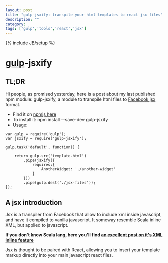 ```yaml
---
layout: post
title: "gulp-jsxify: transpile your html templates to react jsx files"
description: ""
category: 
tags: ['gulp','tools','react','jsx']
---
```

{% include JB/setup %}


# [gulp](http://gulpjs.com)-jsxify

## TL;DR

Hi people, as promised yesterday, here is a post about my last published npm module: 
gulp-jsxify, a module to transpile html files to [Facebook jsx](http://facebook.github.io/react/docs/jsx-in-depth.html) format.

* Find it on [npmjs here](https://www.npmjs.org/package/gulp-jsxify)
* To install it: npm install --save-dev gulp-jsxify
* Usage: 


```
var gulp = require('gulp');
var jsxify = require('gulp-jsxify');

gulp.task('default', function() {
    
    return gulp.src('template.html')
        .pipe(jsxify({
            requires:{
                AnotherWidget: './another-widget'
            }
        }))
        .pipe(gulp.dest('./jsx-files'));
});

```


## A jsx introduction

Jsx is a transpiler from Facebook that allow to include xml inside javascript, and have it compiled
to vanilla javascript. It someway resemble Scala inline XML, but applied to javascript.

__If you don't know Scala lang, here you'll find [an excellent post on it's XML inline feature](http://www.eishay.com/2009/05/scala-and-xml-part-1.html)__

Jsx is thought to be paired with React, allowing you to insert your template markup directly into your
main javascript react files.


